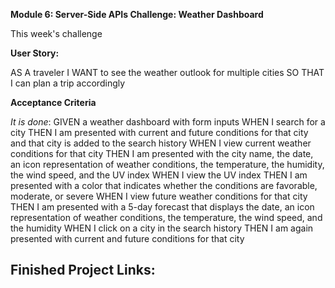 **Module 6: Server-Side APIs Challenge: Weather Dashboard**

This week's challenge 

**User Story:**

AS A traveler
I WANT to see the weather outlook for multiple cities
SO THAT I can plan a trip accordingly

**Acceptance Criteria**

*It is done*:
GIVEN a weather dashboard with form inputs
WHEN I search for a city
THEN I am presented with current and future conditions for that city and that city is added to the search history
WHEN I view current weather conditions for that city
THEN I am presented with the city name, the date, an icon representation of weather conditions, the temperature, the humidity, the wind speed, and the UV index
WHEN I view the UV index
THEN I am presented with a color that indicates whether the conditions are favorable, moderate, or severe
WHEN I view future weather conditions for that city
THEN I am presented with a 5-day forecast that displays the date, an icon representation of weather conditions, the temperature, the wind speed, and the humidity
WHEN I click on a city in the search history
THEN I am again presented with current and future conditions for that city

## Finished Project Links:

<!-- URL to site: https://mfcodingbc.github.io/

URL to GitHub Repository: https://github.com/mfcodingbc/

![Finished Site Screenshot](./assets/images/ -->